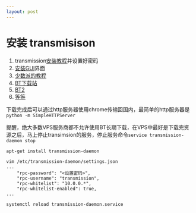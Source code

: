 ```yaml
---
layout: post
---
```


# 安装 transmisison
1. transmission[安装教程](https://wiki.momok.xyz/server:transmission)并设置好密码
2. [安装GUI](https://github.com/ronggang/transmission-web-control)界面
3. [少数派的教程](https://sspai.com/post/43438)
4. [BT下载站](https://www.jianshu.com/p/85c6d11fdde8)
5. [BT2](https://www.jianshu.com/p/db245f3b4071)
6. [等等](https://thepiratebay3.org/)

下载完成后可以通过http服务器使用chrome传输回国内，最简单的http服务器是`python -m SimpleHTTPServer`

提醒，绝大多数VPS服务商都不允许使用BT长期下载，在VPS中最好是下载完资源之后，马上停止transimsion的服务，停止服务命令`service transmission-daemon stop`

```
apt-get install transmission-daemon

vim /etc/transmission-daemon/settings.json
...
    "rpc-password": "<设置密码>",
    "rpc-username": "transmission",
    "rpc-whitelist": "10.0.0.*",
    "rpc-whitelist-enabled": true,
...

systemctl reload transmission-daemon.service

```


